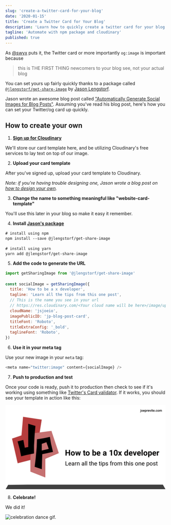 ```yaml
---
slug: 'create-a-twitter-card-for-your-blog'
date: '2020-01-15'
title: 'Create a Twitter Card for Your Blog'
description: 'Learn how to quickly create a twitter card for your blog using an npm package and cloudinary.'
tagline: 'Automate with npm package and cloudinary'
published: true
---
```


As [@swyx](https://twitter.com/swyx) puts it, the Twitter card or more importantly `og:image` is important because

> this is THE FIRST THING newcomers to your blog see, not your actual blog

You can set yours up fairly quickly thanks to a package called [`@jlengstorf/get-share-image`](https://www.npmjs.com/package/@jlengstorf/get-share-image) by [Jason Lengstorf](https://twitter.com/jlengstorf).

Jason wrote an awesome blog post called ["Automatically Generate Social Images for Blog Posts"](https://www.learnwithjason.dev/blog/auto-generate-social-image/). Assuming you've read his blog post, here's how you can set your Twitter/og card up quickly.

## How to create your own

1. **[Sign up for Cloudinary](https://cloudinary.com/invites/lpov9zyyucivvxsnalc5/ixsyxixtotweej6u9bzv)**

We'll store our card template here, and be utilizing Cloudinary's free services to lay text on top of our image.

2. **Upload your card template**

After you've signed up, upload your card template to Cloudinary.

_Note: if you're having trouble designing one, Jason wrote a blog post on [how to design your own](https://www.learnwithjason.dev/blog/design-social-sharing-card/)._

3. **Change the name to something meaningful like "website-card-template"**

You'll use this later in your blog so make it easy it remember.

4. **Install [Jason's package](https://www.npmjs.com/package/@jlengstorf/get-share-image)**

```shell
# install using npm
npm install --save @jlengstorf/get-share-image

# install using yarn
yarn add @jlengstorf/get-share-image
```

5. **Add the code to generate the URL**

```javascript
import getSharingImage from '@jlengstorf/get-share-image'

const socialImage = getSharingImage({
  title: 'How to be a x developer',
  tagline: 'Learn all the tips from this one post',
  // This is the name you see in your url
  // https://res.cloudinary.com/<Your cloud name will be here>/image/upload/v1579118925/jp-blog-post-card.png
  cloudName: 'jsjoeio',
  imagePublicID: 'jp-blog-post-card',
  titleFont: 'Roboto',
  titleExtraConfig: '_bold',
  taglineFont: 'Roboto',
})
```

6. **Use it in your meta tag**

Use your new image in your `meta` tag:

```javascript
<meta name="twitter:image" content={socialImage} />
```

7. **Push to production and test**

Once your code is ready, push it to production then check to see if it's working using something like [Twitter's Card validator](https://cards-dev.twitter.com/validator). If it works, you should see your template in action like this:

![Screenshot of seo card for blog post](10x-developer.png)

8. **Celebrate!**

We did it!

![celebration dance gif.](https://i.giphy.com/media/l0MYt5jPR6QX5pnqM/giphy.webp)
